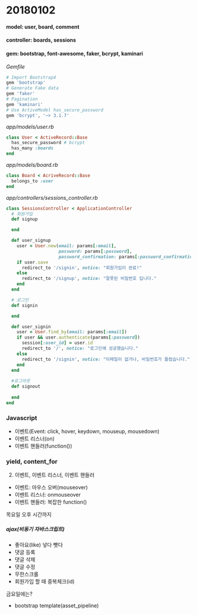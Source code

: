 # 20180102

#### model: user, board, comment

#### controller: boards, sessions

#### gem: bootstrap, font-awesome, faker, bcrypt, kaminari 



*Gemfile*

```ruby
# Import Bootstrap4
gem 'bootstrap'
# Generate Fake data
gem 'faker'
# Pagination
gem 'kaminari'
# Use ActiveModel has_secure_password
gem 'bcrypt', '~> 3.1.7'
```

*app/models/user.rb*

```ruby
class User < ActiveRecord::Base
  has_secure_password # bcrypt
  has_many :boards
end
```

*app/models/board.rb*

```ruby
class Board < AcriveRecord::Base
  belongs_to :user
end
```

*app/controllers/sessions_controller.rb*

```ruby
class SessionsController < ApplicationController
  # 회원가입
  def signup

  end

  def user_signup
    user = User.new(email: params[:email],
                    password: params[:password],
                    password_confirmation: params[:password_confirmation])
    if user.save
      redirect_to '/signin', notice: "회원가입이 완료!"
    else
      redirect_to '/signup', notice: "잘못된 비밀번호 입니다."
    end
  end

  # 로그인
  def signin

  end

  def user_signin
    user = User.find_by(email: params[:email])
    if user && user.authenticate(params[:password])
      session[:user_id] = user.id
      redirect_to '/', notice: "로그인에 성공했습니다."
    else
      redirect_to '/signin', notice: "이메일이 없거나, 비밀번호가 틀렸습니다."
    end
  end
	
  #로그아웃
  def signout
    
  end
end

```



### Javascript

- 이벤트(Event: click, hover, keydown, mouseup, mousedown)
- 이벤트 리스너(on)
- 이벤트 핸들러(function())



### yield, content_for









2.  이벤트, 이벤트 리스너, 이벤트 핸들러

- 이벤트: 마우스 오버(mouseover)
- 이벤트 리스너: onmouseover
- 이벤트 핸들러: 복잡한 function()



목요일 오후 시간까지

##### ajax(비동기 자바스크립트)

- 좋아요(like) 넣다 뺏다
- 댓글 등록
- 댓글 삭제
- 댓글 수정
- 무한스크롤
- 회원가입 할 때 중복체크(id)

금요일에는?

- bootstrap template(asset_pipeline)





